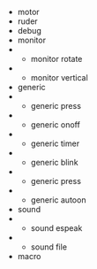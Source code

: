 - motor
- ruder
- debug
- monitor
- - monitor rotate
- - monitor vertical
- generic
- - generic press
- - generic onoff
- - generic timer
- - generic blink
- - generic press
- - generic autoon
- sound
- - sound espeak
- - sound file
- macro